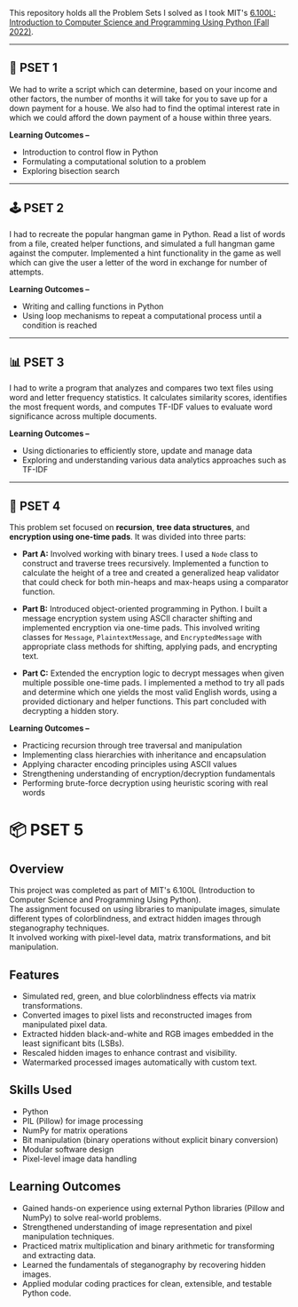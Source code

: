 This repository holds all the Problem Sets I solved as I took MIT's [6.100L: Introduction to Computer Science and Programming Using Python (Fall 2022)](https://ocw.mit.edu/courses/6-100-introduction-to-computer-science-and-programming-in-python-fall-2022/).

---

## 🧩 PSET 1

We had to write a script which can determine, based on your income and other factors, the number of months it will take for you to save up for a down payment for a house. We also had to find the optimal interest rate in which we could afford the down payment of a house within three years.

**Learning Outcomes –**
- Introduction to control flow in Python
- Formulating a computational solution to a problem
- Exploring bisection search

---

## 🕹️ PSET 2

I had to recreate the popular hangman game in Python. Read a list of words from a file, created helper functions, and simulated a full hangman game against the computer. Implemented a hint functionality in the game as well which can give the user a letter of the word in exchange for number of attempts.

**Learning Outcomes –**
- Writing and calling functions in Python
- Using loop mechanisms to repeat a computational process until a condition is reached

---

## 📊 PSET 3

I had to write a program that analyzes and compares two text files using word and letter frequency statistics. It calculates similarity scores, identifies the most frequent words, and computes TF-IDF values to evaluate word significance across multiple documents.

**Learning Outcomes –**
- Using dictionaries to efficiently store, update and manage data
- Exploring and understanding various data analytics approaches such as TF-IDF

---

## 🌲 PSET 4

This problem set focused on **recursion**, **tree data structures**, and **encryption using one-time pads**. It was divided into three parts:

- **Part A:** Involved working with binary trees. I used a `Node` class to construct and traverse trees recursively. Implemented a function to calculate the height of a tree and created a generalized heap validator that could check for both min-heaps and max-heaps using a comparator function.

- **Part B:** Introduced object-oriented programming in Python. I built a message encryption system using ASCII character shifting and implemented encryption via one-time pads. This involved writing classes for `Message`, `PlaintextMessage`, and `EncryptedMessage` with appropriate class methods for shifting, applying pads, and encrypting text.

- **Part C:** Extended the encryption logic to decrypt messages when given multiple possible one-time pads. I implemented a method to try all pads and determine which one yields the most valid English words, using a provided dictionary and helper functions. This part concluded with decrypting a hidden story.

**Learning Outcomes –**
- Practicing recursion through tree traversal and manipulation
- Implementing class hierarchies with inheritance and encapsulation
- Applying character encoding principles using ASCII values
- Strengthening understanding of encryption/decryption fundamentals
- Performing brute-force decryption using heuristic scoring with real words


# 📦 PSET 5

## Overview
This project was completed as part of MIT's 6.100L (Introduction to Computer Science and Programming Using Python).  
The assignment focused on using libraries to manipulate images, simulate different types of colorblindness, and extract hidden images through steganography techniques.  
It involved working with pixel-level data, matrix transformations, and bit manipulation.

## Features
- Simulated red, green, and blue colorblindness effects via matrix transformations.
- Converted images to pixel lists and reconstructed images from manipulated pixel data.
- Extracted hidden black-and-white and RGB images embedded in the least significant bits (LSBs).
- Rescaled hidden images to enhance contrast and visibility.
- Watermarked processed images automatically with custom text.

## Skills Used
- Python
- PIL (Pillow) for image processing
- NumPy for matrix operations
- Bit manipulation (binary operations without explicit binary conversion)
- Modular software design
- Pixel-level image data handling

## Learning Outcomes
- Gained hands-on experience using external Python libraries (Pillow and NumPy) to solve real-world problems.
- Strengthened understanding of image representation and pixel manipulation techniques.
- Practiced matrix multiplication and binary arithmetic for transforming and extracting data.
- Learned the fundamentals of steganography by recovering hidden images.
- Applied modular coding practices for clean, extensible, and testable Python code.
